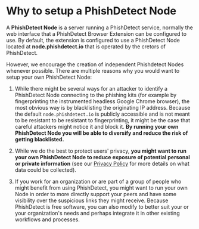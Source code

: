 # Why to setup a PhishDetect Node

A **PhishDetect Node** is a server running a PhishDetect service, normally the web interface that a PhishDetect Browser Extension can be configured to use. By default, the extension is configured to use a PhishDetect Node located at **node.phishdetect.io** that is operated by the cretors of PhishDetect.

However, we encourage the creation of independent Phishdetect Nodes whenever possible. There are multiple reasons why you would want to setup your own PhishDetect Node:

1. While there might be several ways for an attacker to identify a PhishDetect Node connecting to the phishing kits (for example by fingerprinting the instrumented headless Google Chrome browser), the most obvious way is by blacklisting the originating IP address. Because the default `node.phishdetect.io` is publicly accessible and is not meant to be resistant to be resistant to fingerprinting, it might be the case that careful attackers might notice it and block it. **By running your own PhishDetect Node you will be able to diversify and reduce the risk of getting blacklisted.**

2. While we do the best to protect users' privacy, **you might want to run your own PhishDetect Node to reduce exposure of potential personal or private information** (see our [Privacy Policy](/help/privacy/) for more details on what data could be collected).

3. If you work for an organization or are part of a group of people who might benefit from using PhishDetect, you might want to run your own Node in order to more directly support your peers and have some visibility over the suspicious links they might receive. Because PhishDetect is free software, you can also modify to better suit your or your organization's needs and perhaps integrate it in other existing workflows and processes.
